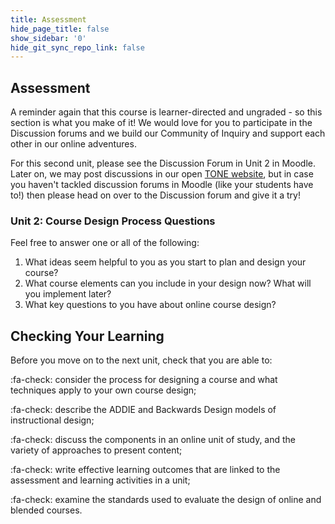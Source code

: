 ```yaml
---
title: Assessment
hide_page_title: false
show_sidebar: '0'
hide_git_sync_repo_link: false
---
```

## Assessment

A reminder again that this course is learner-directed and ungraded - so this section is what you make of it!
We would love for you to participate in the Discussion forums and we build our Community of Inquiry and support each other in our online adventures.

For this second unit, please see the Discussion Forum in Unit 2 in Moodle.  Later on, we may post discussions in our open [TONE website](http://multi-access.twu.ca/tone/april-2020/overview), but in case you haven't tackled discussion forums in Moodle (like your students have to!) then please head on over to the Discussion forum and give it a try!


### Unit 2: Course Design Process Questions
Feel free to answer one or all of the following:
1. What ideas seem helpful to you as you start to plan and design your course?
2. What course elements can you include in your design now?  What will you implement later?
3. What key questions to you have about online course design?



## Checking Your Learning

Before you move on to the next unit, check that you are able to:  

:fa-check: consider the process for designing a course and what techniques apply to your own course design;

:fa-check: describe the ADDIE and Backwards Design models of instructional design;

:fa-check: discuss the components in an online unit of study, and the variety of approaches to present content;

:fa-check: write effective learning outcomes that are linked to the assessment and learning activities in a unit;

:fa-check: examine the standards used to evaluate the design of online and blended courses.
